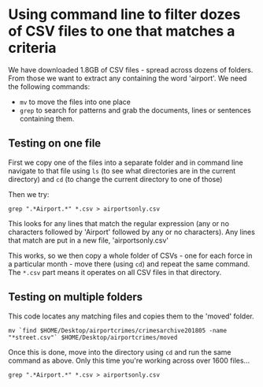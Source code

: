 # Using command line to filter dozes of CSV files to one that matches a criteria

We have downloaded 1.8GB of CSV files - spread across dozens of folders. From those we want to extract any containing the word 'airport'. We need the following commands:

* `mv` to move the files into one place
* `grep` to search for patterns and grab the documents, lines or sentences containing them.

## Testing on one file

First we copy one of the files into a separate folder and in command line navigate to that file using `ls` (to see what directories are in the current directory) and `cd` (to change the current directory to one of those)

Then we try:

`grep ".*Airport.*" *.csv > airportsonly.csv`

This looks for any lines that match the regular expression (any or no characters followed by 'Airport' followed by any or no characters). Any lines that match are put in a new file, 'airportsonly.csv'

This works, so we then copy a whole folder of CSVs - one for each force in a particular month - move there (using `cd`) and repeat the same command. The `*.csv` part means it operates on all CSV files in that directory.

## Testing on multiple folders

This code locates any matching files and copies them to the 'moved' folder.

```
mv `find $HOME/Desktop/airportcrimes/crimesarchive201805 -name "*street.csv"` $HOME/Desktop/airportcrimes/moved
```

Once this is done, move into the directory using `cd` and run the same command as above. Only this time you're working across over 1600 files...

`grep ".*Airport.*" *.csv > airportsonly.csv`
